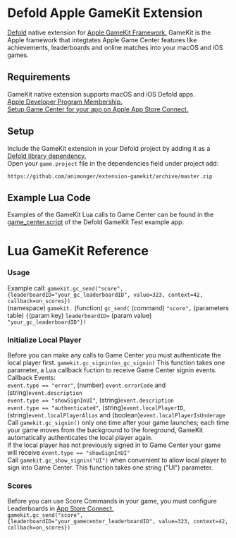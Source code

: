# Defold Apple GameKit Extension
[Defold](https://www.defold.com) native extension for [Apple GameKit Framework.](https://developer.apple.com/documentation/gamekit?language=objc) GameKit is the Apple framework that integtates Apple Game Center features like achievements, leaderboards and online matches into your macOS and iOS games.

## Requirements
GameKit native extension supports macOS and iOS Defold apps.  
[Apple Developer Program Membership.](https://developer.apple.com/programs/whats-included/)  
[Setup Game Center for your app on Apple App Store Connect.](https://developer.apple.com/library/archive/documentation/LanguagesUtilities/Conceptual/iTunesConnectGameCenter_Guide/Introduction/Introduction.html#//apple_ref/doc/uid/TP40013726)  

## Setup
Include the GameKit extension in your Defold project by adding it as a [Defold library dependency.](http://www.defold.com/manuals/libraries/)  
Open your `game.project` file in the dependencies field under project add:

    https://github.com/animonger/extension-gamekit/archive/master.zip

## Example Lua Code
Examples of the GameKit Lua calls to Game Center can be found in the [game_center.script](https://github.com/animonger/extension-gamekit/blob/master/main/game_center.script) of the Defold GameKit Test example app.  

# Lua GameKit Reference
### Usage
Example call: `gamekit.gc_send("score", {leaderboardID="your_gc_leaderboardID", value=323, context=42, callback=on_scores})`  
(namespace) `gamekit.` (function) `gc_send(` (command) `"score",` (parameters table) `{`(param key) `leaderboardID=` (param value) `"your_gc_leaderboardID"})`  

### Initialize Local Player
Before you can make any calls to Game Center you must authenticate the local player first.
`gamekit.gc_signin(on_gc_signin)` This function takes one parameter, a Lua callback fuction to receive Game Center signin events.    
Callback Events:  
`event.type == "error"`, (number) `event.errorCode` and (string)`event.description`  
`event.type == "showSignInUI"`, (string)`event.description`  
`event.type == "authenticated"`, (string)`event.localPlayerID`, (string)`event.localPlayerAlias` and (boolean)`event.localPlayerIsUnderage`  
Call `gamekit.gc_signin()` only one time after your game launches; each time your game moves from the background to the foreground, GameKit automatically authenticates the local player again.  
If the local player has not previously signed in to Game Center your game will receive `event.type == "showSignInUI"`  
Call `gamekit.gc_show_signin("UI")` when convenient to allow local player to sign into Game Center. This function takes one string ("UI") parameter.   

### Scores
Before you can use Score Commands in your game, you must configure Leaderboards in [App Store Connect.](https://appstoreconnect.apple.com)  
`gamekit.gc_send("score", {leaderboardID="your_gamecenter_leaderboardID", value=323, context=42, callback=on_scores})`
